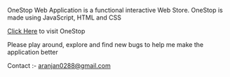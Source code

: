 OneStop Web Application is a functional interactive Web Store.
OneStop is made using JavaScript, HTML and CSS

[Click Here](https://abhishekr14.github.io/OneStop/) to visit OneStop

Please play around, explore and find new bugs to help me make the application better

Contact :- aranjan0288@gmail.com
